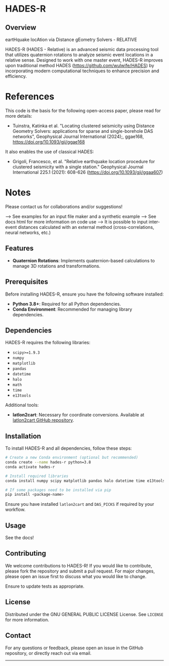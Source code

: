 # HADES-R


## Overview

eartHquake locAtion via Distance gEometry Solvers - RELATIVE

HADES-R (HADES - Relative) is an advanced seismic data processing tool that utilizes quaternion rotations to analyze seismic event locations in a relative sense. Designed to work with one master event, HADES-R improves upon traditional method HADES (https://github.com/wulwife/HADES) by incorporating modern computational techniques to enhance precision and efficiency.


# References
This code is the basis for the following open-access paper, please read for more details: 

- Tuinstra, Katinka et al. "Locating clustered seismicity using Distance Geometry Solvers: applications for sparse and single-borehole DAS networks", Geophysical Journal International (2024);, ggae168, https://doi.org/10.1093/gji/ggae168

It also enables the use of classical HADES:

- Grigoli, Francesco, et al. "Relative earthquake location procedure for clustered seismicity with a single station." Geophysical Journal International 225.1 (2021): 608-626 (https://doi.org/10.1093/gji/ggaa607)

# Notes
Please contact us for collaborations and/or suggestions!

--> See examples for an input file maker and a synthetic example
--> See docs html for more information on code use
--> It is possible to input inter-event distances calculated with an external method (cross-correlations, neural networks, etc.)

## Features

- **Quaternion Rotations**: Implements quaternion-based calculations to manage 3D rotations and transformations.


## Prerequisites

Before installing HADES-R, ensure you have the following software installed:

- **Python 3.8+**: Required for all Python dependencies.
- **Conda Environment**: Recommended for managing library dependencies.

## Dependencies

HADES-R requires the following libraries:

- `scipy>=1.9.3`
- `numpy`
- `matplotlib`
- `pandas`
- `datetime`
- `halo`
- `math`
- `time`
- `e13tools`

Additional tools:

- **latlon2cart**: Necessary for coordinate conversions. Available at [latlon2cart GitHub repository](https://github.com/wulwife/latlon2cart).


## Installation

To install HADES-R and all dependencies, follow these steps:

```bash
# Create a new Conda environment (optional but recommended)
conda create --name hades-r python=3.8
conda activate hades-r

# Install required libraries
conda install numpy scipy matplotlib pandas halo datetime time e13tools

# If some packages need to be installed via pip
pip install <package-name>
```

Ensure you have installed `latlon2cart` and `DAS_PICKS` if required by your workflow.

## Usage

See the docs!

## Contributing

We welcome contributions to HADES-R! If you would like to contribute, please fork the repository and submit a pull request. For major changes, please open an issue first to discuss what you would like to change.

Ensure to update tests as appropriate.

## License

Distributed under the GNU GENERAL PUBLIC LICENSE License. See `LICENSE` for more information.

## Contact

For any questions or feedback, please open an issue in the GitHub repository, or directly reach out via email.

---
